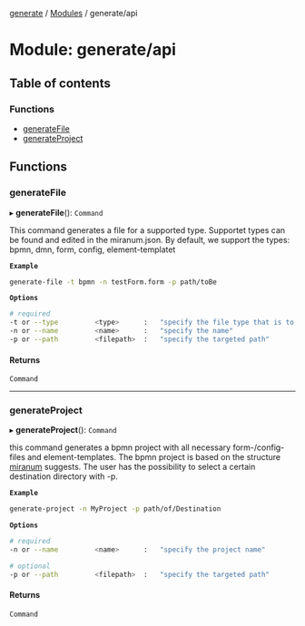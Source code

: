 [generate](../README.md) / [Modules](../modules.md) / generate/api

# Module: generate/api

## Table of contents

### Functions

- [generateFile](generate_api.md#generatefile)
- [generateProject](generate_api.md#generateproject)

## Functions

### generateFile

▸ **generateFile**(): `Command`

This command generates a file for a supported type.
Supportet types can be found and edited in the miranum.json.
By default, we support the types: bpmn, dmn, form, config, element-templatet

**`Example`**

``` bash
generate-file -t bpmn -n testForm.form -p path/toBe
```

**`Options`**

``` bash
# required
-t or --type         <type>      :   "specify the file type that is to be generated"
-n or --name         <name>      :   "specify the name"
-p or --path         <filepath>  :   "specify the targeted path"
```

#### Returns

`Command`

___

### generateProject

▸ **generateProject**(): `Command`

this command generates a bpmn project with all necessary form-/config-files and element-templates.
The bpmn project is based on the structure [miranum](https://github.com/FlowSquad/miranum-ide/tree/main/resources/templates/project-template) suggests.
The user has the possibility to select a certain destination directory with -p.

**`Example`**

``` bash
generate-project -n MyProject -p path/of/Destination
```

**`Options`**

``` bash
# required
-n or --name         <name>      :   "specify the project name"

# optional
-p or --path         <filepath>  :   "specify the targeted path"
```

#### Returns

`Command`
